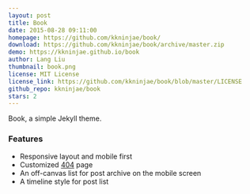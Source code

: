 ```yaml
---
layout: post
title: Book
date: 2015-08-28 09:11:00
homepage: https://github.com/kkninjae/book/
download: https://github.com/kkninjae/book/archive/master.zip
demo: https://kkninjae.github.io/book
author: Lang Liu
thumbnail: book.png
license: MIT License
license_link: https://github.com/kkninjae/book/blob/master/LICENSE
github_repo: kkninjae/book
stars: 2
---
```


Book, a simple Jekyll theme.

### Features

* Responsive layout and mobile first
* Customized [404](http://kkninjae.github.io/book/hehe) page
* An off-canvas list for post archive on the mobile screen
* A timeline style for post list

